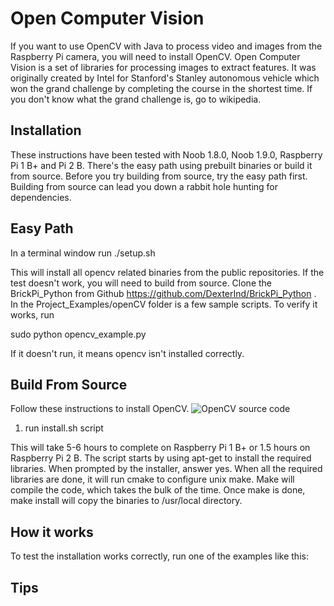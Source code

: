 Open Computer Vision
======

If you want to use OpenCV with Java to process video and images from the Raspberry Pi camera, you will need to install OpenCV. Open Computer Vision is a set of libraries for processing images to extract features. It was originally created by Intel for Stanford's Stanley autonomous vehicle which won the grand challenge by completing the course in the shortest time. If you don't know what the grand challenge is, go to wikipedia.

Installation
------
These instructions have been tested with Noob 1.8.0, Noob 1.9.0, Raspberry Pi 1 B+ and Pi 2 B. There's the easy path using prebuilt binaries or build it from source. Before you try building from source, try the easy path first. Building from source can lead you down a rabbit hole hunting for dependencies.

<b>Easy Path</b>
------
In a terminal window run ./setup.sh

This will install all opencv related binaries from the public repositories. If the test doesn't work, you will need to build from source. Clone the BrickPi_Python from Github https://github.com/DexterInd/BrickPi_Python . In the Project_Examples/openCV folder is a few sample scripts. To verify it works, run

sudo python opencv_example.py

If it doesn't run, it means opencv isn't installed correctly.

<b>Build From Source</b>
------

Follow these instructions to install OpenCV.
![OpenCV source code](http://sourceforge.net/projects/opencvlibrary/files/opencv-unix/ "")

1. run install.sh script

This will take 5-6 hours to complete on Raspberry Pi 1 B+ or 1.5 hours on Raspberry Pi 2 B. The script starts by using apt-get to install the required libraries. When prompted by the installer, answer yes. When all the required libraries are done, it will run cmake to configure unix make. Make will compile the code, which takes the bulk of the time. Once make is done, make install will copy the binaries to /usr/local directory. 

How it works
------
To test the installation works correctly, run one of the examples like this:


Tips
------


